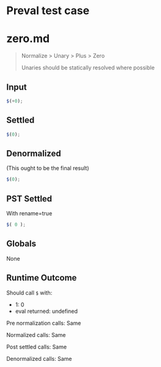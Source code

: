 # Preval test case

# zero.md

> Normalize > Unary > Plus > Zero
>
> Unaries should be statically resolved where possible

## Input

`````js filename=intro
$(+0);
`````


## Settled


`````js filename=intro
$(0);
`````


## Denormalized
(This ought to be the final result)

`````js filename=intro
$(0);
`````


## PST Settled
With rename=true

`````js filename=intro
$( 0 );
`````


## Globals


None


## Runtime Outcome


Should call `$` with:
 - 1: 0
 - eval returned: undefined

Pre normalization calls: Same

Normalized calls: Same

Post settled calls: Same

Denormalized calls: Same
